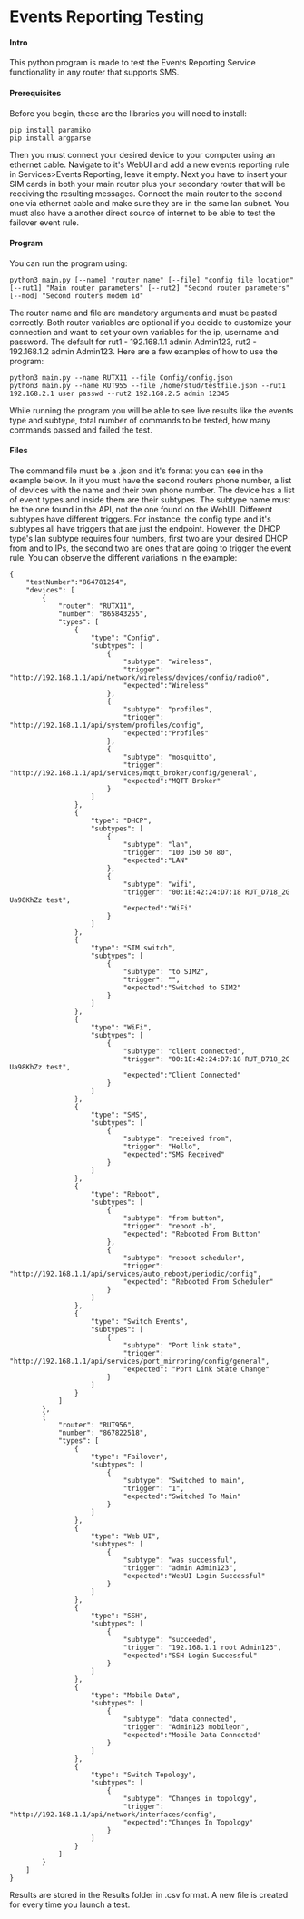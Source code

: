 # Events Reporting Testing
#### Intro
This python program is made to test the Events Reporting Service functionality in any router that supports SMS.
#### Prerequisites
Before you begin, these are the libraries you will need to install:
```
pip install paramiko
pip install argparse
```
Then you must connect your desired device to your computer using an ethernet cable. Navigate to it's WebUI and add a new  events reporting rule in Services>Events Reporting, leave it empty. Next you have to insert your SIM cards in both your main router plus your secondary router that will be receiving the resulting messages. Connect the main router to the second one via ethernet cable and make sure they are in the same lan subnet. You must also have a another direct source of internet to be able to test the failover event rule.
#### Program
You can run the program using:
```
python3 main.py [--name] "router name" [--file] "config file location" [--rut1] "Main router parameters" [--rut2] "Second router parameters" [--mod] "Second routers modem id"
```
The router name and file are mandatory arguments and must be pasted correctly. Both router variables are optional if you decide to customize your connection and want to set your own variables for the ip, username and password. The default for rut1 - 192.168.1.1 admin Admin123, rut2 - 192.168.1.2 admin Admin123. Here are a few examples of how to use the program:
```
python3 main.py --name RUTX11 --file Config/config.json
python3 main.py --name RUT955 --file /home/stud/testfile.json --rut1 192.168.2.1 user passwd --rut2 192.168.2.5 admin 12345
```
While running the program you will be able to see live results like the events type and subtype, total number of commands to be tested, how many commands passed and failed the test.
#### Files
The command file must be a .json and it's format you can see in the example below. In it you must have the second routers phone number, a list of devices with the name and their own phone number. The device has a list of event types and inside them are their subtypes. The subtype name must be the one found in the API, not the one found on the WebUI. Different subtypes have different triggers. For instance, the config type and it's subtypes all have triggers that are just the endpoint. However, the DHCP type's lan subtype requires four numbers, first two are your desired DHCP from and to IPs, the second two are ones that are going to trigger the event rule. You can observe the different variations in the example:
```
{
    "testNumber":"864781254",
    "devices": [
        {
            "router": "RUTX11",
            "number": "865843255",
            "types": [
                {
                    "type": "Config",
                    "subtypes": [
                        {
                            "subtype": "wireless",
                            "trigger": "http://192.168.1.1/api/network/wireless/devices/config/radio0",
                            "expected":"Wireless"
                        },
                        {
                            "subtype": "profiles",
                            "trigger": "http://192.168.1.1/api/system/profiles/config",
                            "expected":"Profiles"
                        },
                        {
                            "subtype": "mosquitto",
                            "trigger": "http://192.168.1.1/api/services/mqtt_broker/config/general",
                            "expected":"MQTT Broker"
                        }
                    ]
                },
                {
                    "type": "DHCP",
                    "subtypes": [
                        {
                            "subtype": "lan",
                            "trigger": "100 150 50 80",
                            "expected":"LAN"
                        },
                        {
                            "subtype": "wifi",
                            "trigger": "00:1E:42:24:D7:18 RUT_D718_2G Ua98KhZz test",
                            "expected":"WiFi"
                        }
                    ]
                },
                {
                    "type": "SIM switch",
                    "subtypes": [
                        {
                            "subtype": "to SIM2",
                            "trigger": "",
                            "expected":"Switched to SIM2"
                        }
                    ]
                },
                {
                    "type": "WiFi",
                    "subtypes": [
                        {
                            "subtype": "client connected",
                            "trigger": "00:1E:42:24:D7:18 RUT_D718_2G Ua98KhZz test",
                            "expected":"Client Connected"
                        }
                    ]
                },
                {
                    "type": "SMS",
                    "subtypes": [
                        {
                            "subtype": "received from",
                            "trigger": "Hello",
                            "expected":"SMS Received"
                        }
                    ]
                },
                {
                    "type": "Reboot",
                    "subtypes": [
                        {
                            "subtype": "from button",
                            "trigger": "reboot -b",
                            "expected": "Rebooted From Button"
                        },
                        {
                            "subtype": "reboot scheduler",
                            "trigger": "http://192.168.1.1/api/services/auto_reboot/periodic/config",
                            "expected": "Rebooted From Scheduler"
                        }
                    ]
                },
                {
                    "type": "Switch Events",
                    "subtypes": [
                        {
                            "subtype": "Port link state",
                            "trigger": "http://192.168.1.1/api/services/port_mirroring/config/general",
                            "expected": "Port Link State Change"
                        }
                    ]
                }
            ]
        },
        {
            "router": "RUT956",
            "number": "867822518",
            "types": [
                {
                    "type": "Failover",
                    "subtypes": [
                        {
                            "subtype": "Switched to main",
                            "trigger": "1",
                            "expected":"Switched To Main"
                        }
                    ]
                },
                {
                    "type": "Web UI",
                    "subtypes": [
                        {
                            "subtype": "was successful",
                            "trigger": "admin Admin123",
                            "expected":"WebUI Login Successful"
                        }
                    ]
                },
                {
                    "type": "SSH",
                    "subtypes": [
                        {
                            "subtype": "succeeded",
                            "trigger": "192.168.1.1 root Admin123",
                            "expected":"SSH Login Successful"
                        }
                    ]
                },
                {
                    "type": "Mobile Data",
                    "subtypes": [
                        {
                            "subtype": "data connected",
                            "trigger": "Admin123 mobileon",
                            "expected":"Mobile Data Connected"
                        }
                    ]
                },
                {
                    "type": "Switch Topology",
                    "subtypes": [
                        {
                            "subtype": "Changes in topology",
                            "trigger": "http://192.168.1.1/api/network/interfaces/config",
                            "expected":"Changes In Topology"
                        }
                    ]
                }
            ]
        }
    ]
}
```
Results are stored in the Results folder in .csv format. A new file is created for every time you launch a test.